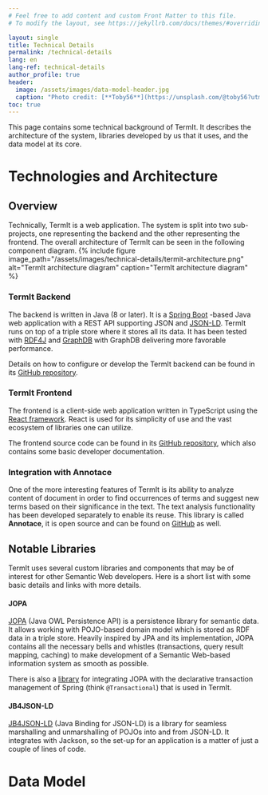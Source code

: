 ```yaml
---
# Feel free to add content and custom Front Matter to this file.
# To modify the layout, see https://jekyllrb.com/docs/themes/#overriding-theme-defaults

layout: single
title: Technical Details
permalink: /technical-details
lang: en
lang-ref: technical-details
author_profile: true
header:
  image: /assets/images/data-model-header.jpg
  caption: "Photo credit: [**Toby56**](https://unsplash.com/@toby56?utm_source=unsplash&utm_medium=referral&utm_content=creditCopyText) on [**Unsplash**](http://unsplash.com/)"
toc: true
---
```


This page contains some technical background of TermIt. It describes the architecture of the system, libraries developed by us that it uses, and the data model at its core.


# Technologies and Architecture

## Overview

Technically, TermIt is a web application. The system is split into two sub-projects, one representing the backend and the other representing the frontend. The overall
architecture of TermIt can be seen in the following component diagram.
{% include figure image_path="/assets/images/technical-details/termit-architecture.png" alt="TermIt architecture diagram" caption="TermIt architecture diagram" %}

### TermIt Backend

The backend is written in Java (8 or later). It is a [Spring Boot](https://spring.io/projects/spring-boot) -based Java web application with a REST API
supporting JSON and [JSON-LD](https://json-ld.org/). TermIt runs on top of a triple store where it stores all its data. It has been tested with
[RDF4J](https://rdf4j.org/) and [GraphDB](https://graphdb.ontotext.com/) with GraphDB delivering more favorable performance.

Details on how to configure or develop the TermIt backend can be found in its [GitHub repository](https://github.com/kbss-cvut/termit).


### TermIt Frontend

The frontend is a client-side web application written in TypeScript using the [React framework](https://reactjs.org/). React is used for its simplicity of use
and the vast ecosystem of libraries one can utilize.

The frontend source code can be found in its [GitHub repository](https://github.com/kbss-cvut/termit-ui), which also contains some basic developer documentation.

### Integration with Annotace

One of the more interesting features of TermIt is its ability to analyze content of document in order to find occurrences of terms and suggest new terms based on their
significance in the text. The text analysis functionality has been developed separately to enable its reuse.
This library is called **Annotace**, it is open source and can be found on [GitHub](https://github.com/kbss-cvut/annotace) as well.


## Notable Libraries

TermIt uses several custom libraries and components that may be of interest for other Semantic Web developers. Here is a short list with some basic details
and links with more details.

#### JOPA

[JOPA](https://github.com/kbss-cvut/jopa) (Java OWL Persistence API) is a persistence library for semantic data.
It allows working with POJO-based domain model which is stored as RDF data in a triple store.
Heavily inspired by JPA and its implementation, JOPA contains all the necessary bells and whistles (transactions, query result mapping, caching) to make development
of a Semantic Web-based information system as smooth as possible.

There is also a [library](https://github.com/ledsoft/jopa-spring-transaction) for integrating JOPA with the declarative
transaction management of Spring (think `@Transactional`) that is used in TermIt.

#### JB4JSON-LD
[JB4JSON-LD](https://github.com/kbss-cvut/jb4jsonld) (Java Binding for JSON-LD) is a library for seamless marshalling and unmarshalling of POJOs into and from JSON-LD.
It integrates with Jackson, so the set-up for an application is a matter of just a couple of lines of code.


# Data Model
